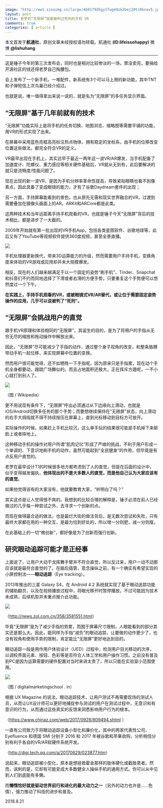 ```yaml
---
image: "http://ww1.sinaimg.cn/large/4b91f9d5gy1fugm9zk2bej20tc0knav5.jpg "
layout: post
title: 老罗的“无限屏”就是被判过死刑的手机 VR
comments: true
categories: [ article ]
---
```

本文首发于**航通社**，原创文章未经授权请勿转载。航通社 **(ID:lifeissohappy)** 微博 **@lishuhang**

---

这是锤子今年的第三次发布会，同时也是相对比较惨淡的一场，票没卖完，要捐给开源社区的钱还得老罗自己掏腰包。

会上发布了一个新手机，一堆配件，新系统有3个可以马上用的新功能，其中TNT和子弹短信上次鸟巢已经介绍过。

也就是说，唯一值得拿出来说一说的，就是名为“无限屏”的多任务显示界面。

## “无限屏”基于几年前就有的技术

“无限屏”功能实际上是将手机的任务切换、地图浏览、缩略图等需要平铺的功能，用VR的形式实现了出来。

在屏幕中采用蓝色亮框高亮标注热点物体，拥有稳定的坐标系，由手机的位移改变位置这些做法，都完全符合VR的定义。

VR最早出现在手机上，其实远早于最近一两年这一波VR/AR爆发，当手机配备了加速度计、陀螺仪、重力感应等相关硬件基础后，VR就从无到有，此后要解决的就只是流畅度/性能问题了。

现在出现的新一波VR，是因为手机分辨率革命性提高，导致紧贴眼睛也看不到像素点，因此具备了变成眼镜的能力，才有了谷歌Daydream套件的出现；

另一方面，手持屏幕能看到的景色，也从原先无需和现实世界融合的VR，过渡到需要叠加在摄像头画面上的AR，ARKit和ARCore都是此类。

这两种技术和当年远距离手持手机观看的VR，也就是锤子今天“无限屏”背后的技术相比，都是进步了一大截的。

2009年开始就有第一批出现的VR手机App，包括各类星图软件、谷歌地球等，此后又有了YouTube等视频软件提供360度视频，甚至全景直播。

![](http://ww1.sinaimg.cn/large/4b91f9d5gy1fugmhlcvqjj20mt0ftall.jpg)

手机处理器更新换代，带来3D运算能力的升级，然而需要用户手持手机，变换角度来体验的VR游戏或应用却并未大规模爆发。

相反，现在的人们越来越满足于以一个固定的姿势“刷手机”，Tinder、Snapchat和抖音们不约而同地选择了下滑或者右滑的方便手势，只要重复这个手势便可以悠然度过一个下午。

**在实践上，手持手机观看的VR，或被眼镜式VR/AR替代，或让位于需要固定姿势操作的应用，几乎可以说被判了“死刑”。**

## “无限屏”会挑战用户的直觉

跟手机VR原理和体验相同的“无限屏”，其诞生的目的，是为了将用户的手指从无穷无尽的缩放和拖动操作中解放出来。

因此，“无限屏”尽可能减少了手指的动作，通过整个身子视角的改变，和整条胳膊带动手机一起位移，来实现屏幕中位置的变换。

然而用户很可能觉得，还不如牺牲一下手指呢。因为原来只是手指累，现在动个手机全身都要动，跟跳广场舞似的。而且占地面积还极大，正在挥斥方遒呢，一不小心就打到别人了。

![](http://ww1.sinaimg.cn/large/4b91f9d5gy1fugml4kqnlj20xc0ngkjl.jpg)

（图 / Wikipedia）

更不用说现有条件下，“无限屏”呼出必须通过从下边缘向上滑动，也就是iOS/Android切换多任务的那个手势；而要想继续保持在“无限屏”状态，向上滑动的右手大拇指就不得不持续按压在屏幕上，直到光标移动到目标方可放开。

实际操作的时候，如果赶上手机比较沉，这么单手玩的结果很可能是手机掉下来砸脸上或者摔地上。

这种移动手机的操作对用户所谓“肌肉记忆”形成了严峻的挑战，不利于用户形成一个单调的、下意识地刷手机的动作，虽然可能起到“全民健身”的作用，但毕竟是有点反用户直觉的。

老罗在最早设计T1的时候很多地方都考虑到了人的直觉，但是在后面的设计中，似乎变得越发偏执，**他体现出的不是大多数人的直觉，而是他自己认为大家应该有的直觉**。

如果他觉得该有的大家没有，他就要教育大家，“听明白了吗？”

其实这点是让人觉得很不爽的。我想到的比较合理的解释是，锤子必须在前人已经做过的几乎每一种尝试之外，去寻求一个创新的点。

而现在做得最合适的做法，也是最烂大街的做法背后，是无数次尝试和失败，只有最终大家都在用的一种交互，是最为恰到好处的，所以增一分则肥，减一分则瘦。

在此基础上的一切“微创新”，都好像是为了创新而强行创新。

## 研究眼动追踪可能才是正经事

上面说了，让用户大动干戈挥舞手臂并不符合直觉，所以反过来，用户一动不动那应该就是最符合直觉的了。在脑后插管，意念操纵之前，有一个确实有希望实现的小屏控制法——**眼动追踪**（Eye tracking）。

2013年推出的三星 Galaxy S4，在 Android 4.2 系统就实现了基于眼动追踪功能的辅助翻页，以及在视频播放过程中，将眼光移开时暂停播放。不过可能因为技术未成熟，后续机型并未重点推介此功能。

![](http://ww1.sinaimg.cn/large/4b91f9d5gy1fugmqzd052j20go099n2b.jpg)

（<http://news.zol.com.cn/358/3581551.html>）

毕竟“无限屏”是为了减少手指的劳累，而囿于屏幕尺寸限制，人眼能看到的部分其实还是那么大。因此，能同样为手指“减负”的眼动追踪，让要做的动作更少了，也没有视角和使用手势的限制，肯定能比“无限屏”更好地达到目的。

眼动追踪一般是用作用户体验设计（UED）过程中，检测用户目光移动的次序，以调校界面元素、按钮、色彩等是否符合人体工学和用户操作习惯。之前没有普及到PC是因为运算需要的硬件配置对当时来讲太贵了，所以只能在实验室小范围使用。

![](http://ww1.sinaimg.cn/large/4b91f9d5gy1fugmtitnyyj20kz0b3k33.jpg)

（图 / digitalmarketingschool . in）

根据 UX Magazine 的说法，眼动追踪技术，让用户测试不再需要现场的测试人员，从而让UX设计师可以更好地捕捉参与测试的用户在测试过程中，无意识和有意识的行为，从而通过这些真实的反馈来洞悉影响用户行为的根本。

（<https://www.chinaz.com/web/2017/0928/809494.shtml> ）

一直有公司致力于将眼动追踪设备小型化和廉价化，其中的两家代表性公司，Eyefluence 和德国 SMI 分别于 2016 和 2017 年被谷歌和苹果收购，分析相信分别有利于各自的VR/AR软硬件系统开发。

（<http://digi.tech.qq.com/a/20170629/023877.htm>）

说起来，眼动追踪被小型化，原本是想拯救霍金那样的肢体硬化或截肢患者。然而，讽刺的是，它却有可能变成大多数健全人操纵手机的通用方式。你可以从中见到人们到底能有多懒。

而**懒惰恰好就是驱动世界前行和进化的最大动力之一**（另外的动力也许是……色情），强力推动了科技的进步和普及。



2018.8.21